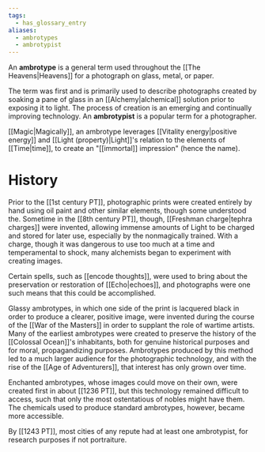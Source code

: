 ```yaml
---
tags:
  - has_glossary_entry
aliases:
  - ambrotypes
  - ambrotypist
---
```



An **ambrotype** is a general term used throughout the [[The Heavens|Heavens]] for a photograph on glass, metal, or paper. 

The term was first and is primarily used to describe photographs created by soaking a pane of glass in an [[Alchemy|alchemical]] solution prior to exposing it to light. The process of creation is an emerging and continually improving technology. An **ambrotypist** is a popular term for a photographer.

[[Magic|Magically]], an ambrotype leverages [[Vitality energy|positive energy]] and [[Light (property)|Light]]'s relation to the elements of [[Time|time]], to create an "[[immortal]] impression" (hence the name).

# History
Prior to the [[1st century PT]], photographic prints were created entirely by hand using oil paint and other similar elements, though some understood the. Sometime in the [[8th century PT]], though, [[Freshman charge|tephra charges]] were invented, allowing immense amounts of Light to be charged and stored for later use, especially by the nonmagically trained. With a charge, though it was dangerous to use too much at a time and temperamental to shock, many alchemists began to experiment with creating images.

Certain spells, such as [[encode thoughts]], were used to bring about the preservation or restoration of [[Echo|echoes]], and photographs were one such means that this could be accomplished.

Glassy ambrotypes, in which one side of the print is lacquered black in order to produce a clearer, positive image, were invented during the course of the [[War of the Masters]] in order to supplant the role of wartime artists. Many of the earliest ambrotypes were created to preserve the history of the [[Colossal Ocean]]'s inhabitants, both for genuine historical purposes and for moral, propagandizing purposes. Ambrotypes produced by this method led to a much larger audience for the photographic technology, and with the rise of the [[Age of Adventurers]], that interest has only grown over time.

Enchanted ambrotypes, whose images could move on their own, were created first in about [[1236 PT]], but this technology remained difficult to access, such that only the most ostentatious of nobles might have them. The chemicals used to produce standard ambrotypes, however, became more accessible. 

By [[1243 PT]], most cities of any repute had at least one ambrotypist, for research purposes if not portraiture.